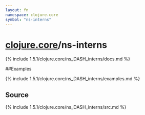 ```yaml
---
layout: fn
namespace: clojure.core
symbol: "ns-interns"
---
```


# [clojure.core](../)/ns-interns

{% include 1.5.1/clojure.core/ns_DASH_interns/docs.md %}

##Examples

{% include 1.5.1/clojure.core/ns_DASH_interns/examples.md %}
## Source
{% include 1.5.1/clojure.core/ns_DASH_interns/src.md %}

